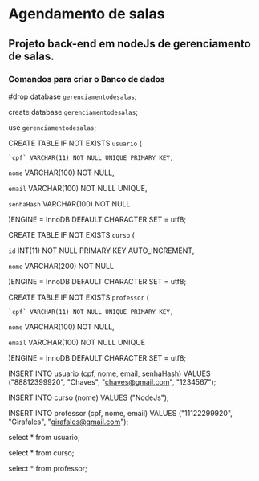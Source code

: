 # Agendamento de salas

## Projeto back-end em nodeJs de gerenciamento de salas.

### Comandos para criar o Banco de dados

#drop database `gerenciamentodesalas`;

create database `gerenciamentodesalas`;

use `gerenciamentodesalas`;

CREATE TABLE IF NOT EXISTS `usuario` (

	`cpf` VARCHAR(11) NOT NULL UNIQUE PRIMARY KEY,

  `nome` VARCHAR(100) NOT NULL,

  `email` VARCHAR(100) NOT NULL UNIQUE,

  `senhaHash` VARCHAR(100) NOT NULL

)ENGINE = InnoDB DEFAULT CHARACTER SET = utf8;

CREATE TABLE IF NOT EXISTS `curso` (

  `id` INT(11) NOT NULL PRIMARY KEY AUTO_INCREMENT,

  `nome` VARCHAR(200) NOT NULL

)ENGINE = InnoDB DEFAULT CHARACTER SET = utf8;

CREATE TABLE IF NOT EXISTS `professor` (

	`cpf` VARCHAR(11) NOT NULL UNIQUE PRIMARY KEY,

  `nome` VARCHAR(100) NOT NULL,

  `email` VARCHAR(100) NOT NULL UNIQUE
    
)ENGINE = InnoDB DEFAULT CHARACTER SET = utf8;


INSERT INTO usuario (cpf, nome, email, senhaHash) VALUES ("88812399920", "Chaves", "chaves@gmail.com", "1234567");

INSERT INTO curso (nome) VALUES ("NodeJs");

INSERT INTO professor (cpf, nome, email) VALUES ("11122299920", "Girafales", "girafales@gmail.com");

select * from usuario;

select * from curso;

select * from professor;
